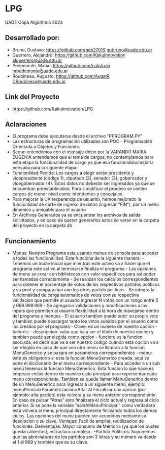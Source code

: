 # LPG
UADE Copa Algoritmia 2023

## Desarrollado por:
- Bruno, Gustavo: https://github.com/geb2701S gubruno@uade.edu.ar
- Guerrero, Alejandro: https://github.com/KakuInnovation alguerrero@uade.edu.ar
- Pedemonte, Matias https://github.com/catafrulo mpedemonte@uade.edu.ar
- Roubineau, Augusto: https://github.com/AugstR CRoubineau@uade.edu.ar

## Link del Proyecto
- https://github.com/KakuInnovation/LPG

## Aclaraciones
- El programa debe ejecutarse desde el archivo "PPROGRAM.PY"
- Las estructuras de programación utilizadas son POO - Programación Orientada a Objetos y Funciones.
- Segun entendemos con el mensaje dicho por la VARANDO MARIA EUGENIA entendemos que el tema de cargos, no contemplamos para esta etapa la funcionalidad de cargo ya que esa funcionalidad estaria pensada para la siguente etapa:
- Funcionlidad Pedida: Los cargos a elegir serán presidente y vicepresidente (código 1), diputado (2), senador (3), gobernador y vicegobernador (4). Estos datos no deberán ser ingresados ya que se encuentran preestablecidos. Para simplificar el proceso se omiten cargos de menor nivel como intendentes y concejales.
- Para mejorar la UX (experencia de usuario), hemos mejorado la funcionlidad de corte de ingreso de datos (ingresar "FIN"), por un menu dinamico y amigable para el usuario
- En Archivos Generados ya se encuentrar los archivos de salida solicitados, y en caso de querer generarlos estos se veran en la carpeta del proyecto en la carpeta db

## Funcionamiento
- Menus: Nuestro Programa esta usando menus de consola para acceder a todas las funcionalidad. 
    Este funciona de la siguente manera:
        - Tenemos un bucle inicial que mientras este activo va a hacer que el programa este activo al terminarse finaliza el programa
        - Las opciones de menu se crear con bibliotecas con valor especificos para asi poder ser llamadas correctamente
        - Se realizan los calculos correspondientes para obtener el porcentaje de votos de los respectivos partidos politicos y su print y comparacion con los otros partido politicos
        - Se integro la funcionalidad de carga automatica de votos con su respectiva validacion que permite al usuario ingresar N votos con un rango entre 0 y 999.999.999
        - Se agregaron validaciones y modificaciones a los inputs que permiten al usuario flexibilidad a la hora de manejarse dentro del programa y menues
        - El usuario tambien puede subir su propio voto y tambien puede descargar tanto los votos subidos por el usuario como los creados por el programa
            - Clave: es un numero de nuestra opcion
            - Valores:
                - descripcion: valor que va a ser el titulo de nuestra opcion y tambien puede ser elegida como opcion
                - funcion: es la funcion asociada, es decir que va a ser nuestro codigo cuando esta opcion va a ser elegida en caso de que sea otro menu se llamara a la funcion MenuGenerico y se pasara en parametros correspondientes
                - menu: este es obligatorio si esta la funcion MenuGenerico creada, aqui se pone el diccionario de el menu correspondiente
        - Para acceder a un sub menu tenemos la funcion MenuGenerico. Esta funcion lo que hace es empezar ciclos dentro de nuestro ciclo principal para representar cada menu correspondiente. Tambien se puede llamar MenuGenerico dentro de un MenuGenerico para ingresar a un siguiente menu, ejemplo: menuPrincial>Parametrizacion>Alta. Al Finzalizar una opcion (por ejemplo: alta partido) esta volvera a su menu anterior correspondiente. En caso de pulsar "Atras" esto finalizara el ciclo actual y regresa al ciclo anterior. Si se pone la variable "salirAlMenuPrincipal" como verdadera esta volvera al menu principal directamente finlizando todos los demas ciclos.
    Las opciones del munu pueden ser accedidas mediante su descipcion o su clave.
    Ventajas: Facil de ampliar, reutilizacion de funciones.
    Desventajas: Mayor consumo de Memoria (ya que los bucles quedan abiertos), estructura compleja .
-Partido Politicos: Suponemos que las abreviaturas de los partidos son 3 letras y su numero va desde el 1 al 999 y tambien que es su clave.
